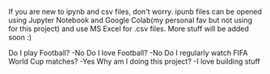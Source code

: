 If you are new to ipynb and csv files, don't worry.
ipunb files can be opened using Jupyter Notebook and Google Colab(my personal fav but not using for this project) and use MS Excel for .csv files.
More stuff will be added soon :)

Do I play Football?
-No
Do I love Football?
-No
Do I regularly watch FIFA World Cup matches?
-Yes
Why am I doing this project?
-I love building stuff
